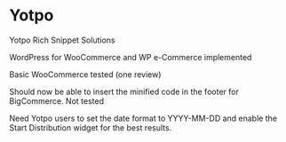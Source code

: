# Yotpo
Yotpo Rich Snippet Solutions

WordPress for WooCommerce and WP e-Commerce implemented

Basic WooCommerce tested (one review)

Should now be able to insert the minified code in the footer for BigCommerce. Not tested

Need Yotpo users to set the date format to YYYY-MM-DD and enable the Start Distribution widget for the best results.
